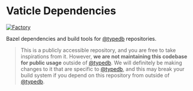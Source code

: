 # Vaticle Dependencies

[![Factory](https://factory.vaticle.com/api/status/vaticle/dependencies/badge.svg)](https://factory.vaticle.com/vaticle/dependencies)

Bazel dependencies and build tools for [@typedb](https://github.com/typedb) repositories.

> This is a publicly accessible repository, and you are free to take inspirations from it. However, **we are not maintaining this codebase for public usage** outside of [@typedb](https://github.com/typedb). We will definitely be making changes to it that are specific to [@typedb](https://github.com/typedb), and this may break your build system if you depend on this repository from outside of [@typedb](https://github.com/typedb).
